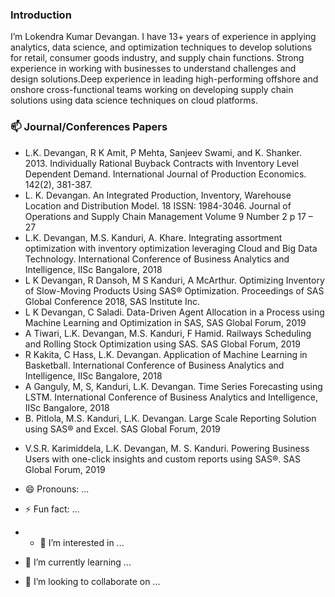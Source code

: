 ### **Introduction**
 I’m Lokendra Kumar Devangan. I have 13+ years of experience in applying analytics, data science, and optimization techniques to develop solutions for retail, consumer goods industry, and supply chain functions. Strong experience in working with businesses to understand challenges and design solutions.Deep experience in leading high-performing offshore and onshore cross-functional teams working on developing supply chain solutions using data science techniques on cloud platforms. 


### 📫 Journal/Conferences Papers
  *  L.K. Devangan, R K Amit, P Mehta, Sanjeev Swami, and K. Shanker. 2013. Individually Rational Buyback Contracts with Inventory Level Dependent Demand. International Journal of Production Economics. 142(2), 381-387.
  *  L. K. Devangan. An Integrated Production, Inventory, Warehouse Location and Distribution Model. 18 ISSN: 1984-3046. Journal of Operations and Supply Chain Management Volume 9 Number 2 p 17 – 27
  *  L.K. Devangan, M.S. Kanduri, A. Khare. Integrating assortment optimization with inventory optimization leveraging Cloud and Big Data Technology. International Conference of Business Analytics and Intelligence, IISc Bangalore, 2018
  *  L K Devangan, R Dansoh, M S Kanduri, A McArthur. Optimizing Inventory of Slow-Moving Products Using SAS® Optimization. Proceedings of SAS Global Conference 2018, SAS Institute Inc.
  *  L K Devangan, C Saladi. Data-Driven Agent Allocation in a Process using Machine Learning and Optimization in SAS, SAS Global Forum, 2019
  *  A Tiwari, L.K. Devangan, M.S. Kanduri, F Hamid. Railways Scheduling and Rolling Stock Optimization using SAS.  SAS Global Forum, 2019
  *  R Kakita, C Hass, L.K. Devangan. Application of Machine Learning in Basketball. International Conference of Business Analytics and Intelligence, IISc Bangalore, 2018
  *  A Ganguly, M, S, Kanduri, L.K. Devangan. Time Series Forecasting using LSTM. International Conference of Business Analytics and Intelligence, IISc Bangalore, 2018
  *  B. Pitlola, M.S. Kanduri, L.K. Devangan. Large Scale Reporting Solution using SAS® and Excel. SAS Global Forum, 2019
-	V.S.R. Karimiddela, L.K. Devangan, M. S. Kanduri. Powering Business Users with one-click insights and custom reports using SAS®.  SAS Global Forum, 2019

- 😄 Pronouns: ...
- ⚡ Fun fact: ...
- - 👀 I’m interested in ...
- 🌱 I’m currently learning ...
- 💞️ I’m looking to collaborate on ...

<!---
lokendrakumardevangan/lokendrakumardevangan is a ✨ special ✨ repository because its `README.md` (this file) appears on your GitHub profile.
You can click the Preview link to take a look at your changes.
--->
